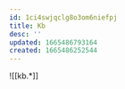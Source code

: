 ```yaml
---
id: 1ci4swjqclg8o3om6niefpj
title: Kb
desc: ''
updated: 1665486793164
created: 1665486252544
---
```

![[kb.*]]
